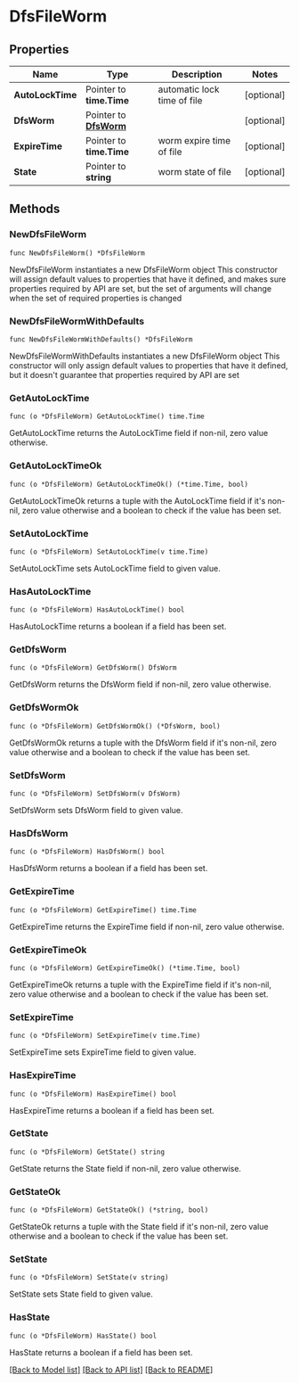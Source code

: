 # DfsFileWorm

## Properties

Name | Type | Description | Notes
------------ | ------------- | ------------- | -------------
**AutoLockTime** | Pointer to **time.Time** | automatic lock time of file | [optional] 
**DfsWorm** | Pointer to [**DfsWorm**](DfsWorm.md) |  | [optional] 
**ExpireTime** | Pointer to **time.Time** | worm expire time of file | [optional] 
**State** | Pointer to **string** | worm state of file | [optional] 

## Methods

### NewDfsFileWorm

`func NewDfsFileWorm() *DfsFileWorm`

NewDfsFileWorm instantiates a new DfsFileWorm object
This constructor will assign default values to properties that have it defined,
and makes sure properties required by API are set, but the set of arguments
will change when the set of required properties is changed

### NewDfsFileWormWithDefaults

`func NewDfsFileWormWithDefaults() *DfsFileWorm`

NewDfsFileWormWithDefaults instantiates a new DfsFileWorm object
This constructor will only assign default values to properties that have it defined,
but it doesn't guarantee that properties required by API are set

### GetAutoLockTime

`func (o *DfsFileWorm) GetAutoLockTime() time.Time`

GetAutoLockTime returns the AutoLockTime field if non-nil, zero value otherwise.

### GetAutoLockTimeOk

`func (o *DfsFileWorm) GetAutoLockTimeOk() (*time.Time, bool)`

GetAutoLockTimeOk returns a tuple with the AutoLockTime field if it's non-nil, zero value otherwise
and a boolean to check if the value has been set.

### SetAutoLockTime

`func (o *DfsFileWorm) SetAutoLockTime(v time.Time)`

SetAutoLockTime sets AutoLockTime field to given value.

### HasAutoLockTime

`func (o *DfsFileWorm) HasAutoLockTime() bool`

HasAutoLockTime returns a boolean if a field has been set.

### GetDfsWorm

`func (o *DfsFileWorm) GetDfsWorm() DfsWorm`

GetDfsWorm returns the DfsWorm field if non-nil, zero value otherwise.

### GetDfsWormOk

`func (o *DfsFileWorm) GetDfsWormOk() (*DfsWorm, bool)`

GetDfsWormOk returns a tuple with the DfsWorm field if it's non-nil, zero value otherwise
and a boolean to check if the value has been set.

### SetDfsWorm

`func (o *DfsFileWorm) SetDfsWorm(v DfsWorm)`

SetDfsWorm sets DfsWorm field to given value.

### HasDfsWorm

`func (o *DfsFileWorm) HasDfsWorm() bool`

HasDfsWorm returns a boolean if a field has been set.

### GetExpireTime

`func (o *DfsFileWorm) GetExpireTime() time.Time`

GetExpireTime returns the ExpireTime field if non-nil, zero value otherwise.

### GetExpireTimeOk

`func (o *DfsFileWorm) GetExpireTimeOk() (*time.Time, bool)`

GetExpireTimeOk returns a tuple with the ExpireTime field if it's non-nil, zero value otherwise
and a boolean to check if the value has been set.

### SetExpireTime

`func (o *DfsFileWorm) SetExpireTime(v time.Time)`

SetExpireTime sets ExpireTime field to given value.

### HasExpireTime

`func (o *DfsFileWorm) HasExpireTime() bool`

HasExpireTime returns a boolean if a field has been set.

### GetState

`func (o *DfsFileWorm) GetState() string`

GetState returns the State field if non-nil, zero value otherwise.

### GetStateOk

`func (o *DfsFileWorm) GetStateOk() (*string, bool)`

GetStateOk returns a tuple with the State field if it's non-nil, zero value otherwise
and a boolean to check if the value has been set.

### SetState

`func (o *DfsFileWorm) SetState(v string)`

SetState sets State field to given value.

### HasState

`func (o *DfsFileWorm) HasState() bool`

HasState returns a boolean if a field has been set.


[[Back to Model list]](../README.md#documentation-for-models) [[Back to API list]](../README.md#documentation-for-api-endpoints) [[Back to README]](../README.md)


